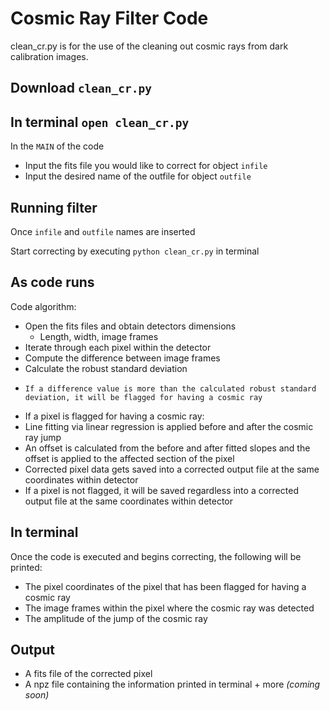 # Cosmic Ray Filter Code

clean_cr.py is for the use of the cleaning out cosmic rays from dark calibration images.

## Download ```clean_cr.py```

## In terminal ```open clean_cr.py```

In the ```MAIN``` of the code
- Input the fits file you would like to correct for object ```infile```
- Input the desired name of the outfile for object ```outfile```

## Running filter
Once ```infile``` and ```outfile``` names are inserted

Start correcting by executing
        ```python clean_cr.py``` in terminal

## As code runs
Code algorithm:
- Open the fits files and obtain detectors dimensions
    - Length, width, image frames
- Iterate through each pixel within the detector
-   Compute the difference between image frames
-   Calculate the robust standard deviation
-     If a difference value is more than the calculated robust standard deviation, it will be flagged for having a cosmic ray
- If a pixel is flagged for having a cosmic ray:
-   Line fitting via linear regression is applied before and after the cosmic ray jump
-   An offset is calculated from the before and after fitted slopes and the offset is applied to the affected section of the pixel
-   Corrected pixel data gets saved into a corrected output file at the same coordinates within detector
- If a pixel is not flagged, it will be saved regardless into a corrected output file at the same coordinates within detector

## In terminal
Once the code is executed and begins correcting, the following will be printed:
- The pixel coordinates of the pixel that has been flagged for having a cosmic ray
- The image frames within the pixel where the cosmic ray was detected
- The amplitude of the jump of the cosmic ray

## Output
- A fits file of the corrected pixel
- A npz file containing the information printed in terminal + more _(coming soon)_
